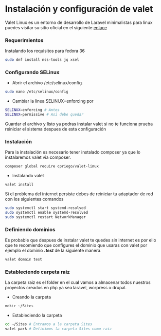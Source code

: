 # Instalación y configuración de valet
Valet Linux es un entorno de desarrollo de Laravel minimalistas para linux puedes visitar su sitio oficial en el siguiente [enlace](https://cpriego.github.io/valet-linux/index#introduction)  

### Requerimientos
Instalando los requisitos para fedora 36
```sh
sudo dnf install nss-tools jq xsel
```

### Configurando SELinux
* Abrir el archivo /etc/selinux/config
```sh 
sudo nano /etc/selinux/config
```
* Cambiar la linea SELINUX=enforcing por 
```sh 
SELINUX=enforcing # Antes
SELINUX=permissive # Asi debe quedar
```
Guardar el archivo y listo ya podras instalar valet si no te funciona prueba reiniciar el sistema despues de esta configuración

### Instalación
Para la instalación es necesario tener instalado composer ya que lo instalaremos valet via composer.  
```sh
composer global require cpriego/valet-linux 
```
* Instalando valet
```sh  
valet install
``` 
Si el problema del internet persiste debes de reiniciar tu adaptador de red con los siguientes comandos
```sh
sudo systemctl start systemd-resolved
sudo systemctl enable systemd-resolved
sudo systemctl restart NetworkManager
```

### Definiendo dominios  
Es probable que despues de instalar valet te quedes sin internet es por ello que te recomiendo que configures el dominio que usaras con valet por ejemplo el dominio _**.test**_ de la siguiente manera.  
```sh
valet domain test
```


### Estableciendo carpeta raíz
La carpeta raiz es el folder en el cual vamos a almacenar todos nuestros proyectos creados en php ya sea laravel, worpress o drupal.  
* Creando la carpeta 
```sh
mdkir ~/Sites
```  
* Estableciendo la carpeta
```sh 
cd ~/Sites # Entramos a la carpeta Sites
valet park # Definimos la carpeta Sites como raiz
```